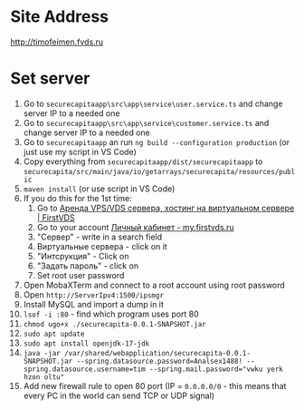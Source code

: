 # Site Address

http://timofeimen.fvds.ru

# Set server

1. Go to `securecapitaapp\src\app\service\user.service.ts` and change server IP to a needed one
2. Go to `securecapitaapp\src\app\service\customer.service.ts` and change server IP to a needed one
3. Go to `securecapitaapp` an run `ng build --configuration production` (or just use my script in VS Code)
4. Copy everything from `securecapitaapp/dist/securecapitaapp` to `securecapita/src/main/java/io/getarrays/securecapita/resources/public`
5. `maven install` (or use script in VS Code)
6. If you do this for the 1st time:
	1. Go to [Аренда VPS/VDS сервера, хостинг на виртуальном сервере | FirstVDS](https://firstvds.ru/)
	2. Go to your account [Личный кабинет - my.firstvds.ru](https://my.firstvds.ru/billmgr)
	3. "Сервер" - write in a search field
	4. Виртуальные сервера - click on it
	5. "Интсрукция" - Click on
	6. "Задать пароль" - click on
	7. Set root user password
7. Open MobaXTerm and connect to a root account using root password
8. Open `http://ServerIpv4:1500/ipsmgr`
9. Install MySQL and import a dump in it
10. `lsof -i :80` - find which program uses port 80
11. `chmod ugo+x ./securecapita-0.0.1-SNAPSHOT.jar`
12. `sudo apt update`
13. `sudo apt install openjdk-17-jdk`
14. `java -jar /var/shared/webapplication/securecapita-0.0.1-SNAPSHOT.jar --spring.datasource.password=Analsex1488! --spring.datasource.username=tim --spring.mail.password="vwku yerk hzon oltu"`
15. Add new firewall rule to open 80 port  (IP = `0.0.0.0/0` - this means that every PC in the world can send TCP or UDP signal)